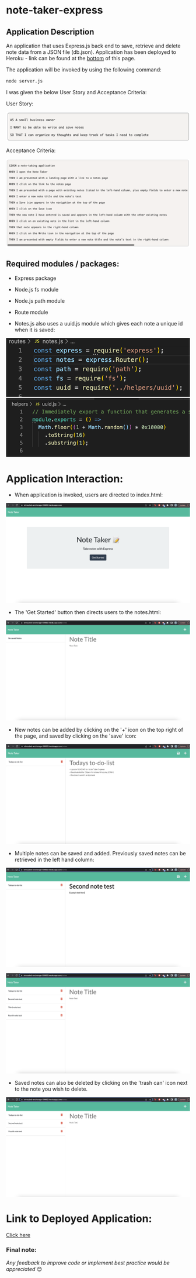 # note-taker-express

## Application Description

An application that uses Express.js back end to save, retrieve and delete note data from a JSON file (db.json). Application has been deployed to Heroku - link can be found at the [bottom](#link-to-deployed-application:) of this page. 

The application will be invoked by using the following command:

```bash
node server.js
```

I was given the below User Story and Acceptance Criteria:

User Story:

![User Story](/assets/images/user-story.png) 

Acceptance Criteria:

![Acceptance Criteria](/assets/images/acceptance.png) 

## Required modules / packages:

* Express package
* Node.js fs module
* Node.js path module 
* Route module

* Notes.js also uses a uuid.js module which gives each note a unique id when it is saved: 

![notes.js Screenshot](/Assets/images/notesjs.png)
![uuid.js Screenshot](/Assets/images/uuid.png)


# Application Interaction: 

* When application is invoked, users are directed to index.html:

![Application Start - index.html Screenshot](/Assets/images/start.png)

* The 'Get Started' button then directs users to the notes.html:

![notes.html Screenshot](/Assets/images/notes.png)

* New notes can be added by clicking on the '+' icon on the top right of the page, and saved by clicking on the 'save' icon:

![First Note Saved Screenshot](/Assets/images/first-saved-note.png)

* Multiple notes can be saved and added. Previously saved notes can be retrieved in the left hand column:

![Saved Notes Screenshot](/Assets/images/second-note.png)

![Saved Notes 2 Screenshot](/Assets/images/more-notes.png)

* Saved notes can also be deleted by clicking on the 'trash can' icon next to the note you wish to delete. 

![Notes Delete Screenshot](/Assets/images/delete.png)

# Link to Deployed Application:

[Click here](https://shrouded-anchorage-59962.herokuapp.com/)

### Final note:

*Any feedback to improve code or implement best practice would be appreciated* 😊